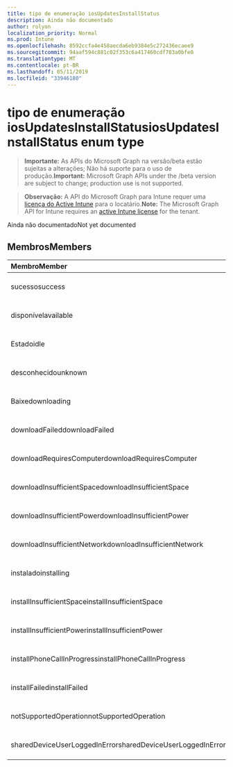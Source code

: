```yaml
---
title: tipo de enumeração iosUpdatesInstallStatus
description: Ainda não documentado
author: rolyon
localization_priority: Normal
ms.prod: Intune
ms.openlocfilehash: 8592ccfa4e458aecda6eb9384e5c272436ecaee9
ms.sourcegitcommit: 94aaf594c881c02f353c6a417460cdf783a0bfe0
ms.translationtype: MT
ms.contentlocale: pt-BR
ms.lasthandoff: 05/11/2019
ms.locfileid: "33946180"
---
```

# <a name="iosupdatesinstallstatus-enum-type"></a><span data-ttu-id="e9e7d-103">tipo de enumeração iosUpdatesInstallStatus</span><span class="sxs-lookup"><span data-stu-id="e9e7d-103">iosUpdatesInstallStatus enum type</span></span>

> <span data-ttu-id="e9e7d-104">**Importante:** As APIs do Microsoft Graph na versão/beta estão sujeitas a alterações; Não há suporte para o uso de produção.</span><span class="sxs-lookup"><span data-stu-id="e9e7d-104">**Important:** Microsoft Graph APIs under the /beta version are subject to change; production use is not supported.</span></span>

> <span data-ttu-id="e9e7d-105">**Observação:** A API do Microsoft Graph para Intune requer uma [licença do Active Intune](https://go.microsoft.com/fwlink/?linkid=839381) para o locatário.</span><span class="sxs-lookup"><span data-stu-id="e9e7d-105">**Note:** The Microsoft Graph API for Intune requires an [active Intune license](https://go.microsoft.com/fwlink/?linkid=839381) for the tenant.</span></span>

<span data-ttu-id="e9e7d-106">Ainda não documentado</span><span class="sxs-lookup"><span data-stu-id="e9e7d-106">Not yet documented</span></span>

## <a name="members"></a><span data-ttu-id="e9e7d-107">Membros</span><span class="sxs-lookup"><span data-stu-id="e9e7d-107">Members</span></span>
|<span data-ttu-id="e9e7d-108">Membro</span><span class="sxs-lookup"><span data-stu-id="e9e7d-108">Member</span></span>|<span data-ttu-id="e9e7d-109">Valor</span><span class="sxs-lookup"><span data-stu-id="e9e7d-109">Value</span></span>|<span data-ttu-id="e9e7d-110">Descrição</span><span class="sxs-lookup"><span data-stu-id="e9e7d-110">Description</span></span>|
|:---|:---|:---|
|<span data-ttu-id="e9e7d-111">sucesso</span><span class="sxs-lookup"><span data-stu-id="e9e7d-111">success</span></span>|<span data-ttu-id="e9e7d-112">,0</span><span class="sxs-lookup"><span data-stu-id="e9e7d-112">0</span></span>|<span data-ttu-id="e9e7d-113">Ainda não documentado</span><span class="sxs-lookup"><span data-stu-id="e9e7d-113">Not yet documented</span></span>|
|<span data-ttu-id="e9e7d-114">disponível</span><span class="sxs-lookup"><span data-stu-id="e9e7d-114">available</span></span>|<span data-ttu-id="e9e7d-115">1</span><span class="sxs-lookup"><span data-stu-id="e9e7d-115">1</span></span>|<span data-ttu-id="e9e7d-116">Ainda não documentado</span><span class="sxs-lookup"><span data-stu-id="e9e7d-116">Not yet documented</span></span>|
|<span data-ttu-id="e9e7d-117">Estado</span><span class="sxs-lookup"><span data-stu-id="e9e7d-117">idle</span></span>|<span data-ttu-id="e9e7d-118">duas</span><span class="sxs-lookup"><span data-stu-id="e9e7d-118">2</span></span>|<span data-ttu-id="e9e7d-119">Ainda não documentado</span><span class="sxs-lookup"><span data-stu-id="e9e7d-119">Not yet documented</span></span>|
|<span data-ttu-id="e9e7d-120">desconhecido</span><span class="sxs-lookup"><span data-stu-id="e9e7d-120">unknown</span></span>|<span data-ttu-id="e9e7d-121">3D</span><span class="sxs-lookup"><span data-stu-id="e9e7d-121">3</span></span>|<span data-ttu-id="e9e7d-122">Ainda não documentado</span><span class="sxs-lookup"><span data-stu-id="e9e7d-122">Not yet documented</span></span>|
|<span data-ttu-id="e9e7d-123">Baixe</span><span class="sxs-lookup"><span data-stu-id="e9e7d-123">downloading</span></span>|<span data-ttu-id="e9e7d-124">-2016330712</span><span class="sxs-lookup"><span data-stu-id="e9e7d-124">-2016330712</span></span>|<span data-ttu-id="e9e7d-125">Ainda não documentado</span><span class="sxs-lookup"><span data-stu-id="e9e7d-125">Not yet documented</span></span>|
|<span data-ttu-id="e9e7d-126">downloadFailed</span><span class="sxs-lookup"><span data-stu-id="e9e7d-126">downloadFailed</span></span>|<span data-ttu-id="e9e7d-127">-2016330711</span><span class="sxs-lookup"><span data-stu-id="e9e7d-127">-2016330711</span></span>|<span data-ttu-id="e9e7d-128">Ainda não documentado</span><span class="sxs-lookup"><span data-stu-id="e9e7d-128">Not yet documented</span></span>|
|<span data-ttu-id="e9e7d-129">downloadRequiresComputer</span><span class="sxs-lookup"><span data-stu-id="e9e7d-129">downloadRequiresComputer</span></span>|<span data-ttu-id="e9e7d-130">-2016330710</span><span class="sxs-lookup"><span data-stu-id="e9e7d-130">-2016330710</span></span>|<span data-ttu-id="e9e7d-131">Ainda não documentado</span><span class="sxs-lookup"><span data-stu-id="e9e7d-131">Not yet documented</span></span>|
|<span data-ttu-id="e9e7d-132">downloadInsufficientSpace</span><span class="sxs-lookup"><span data-stu-id="e9e7d-132">downloadInsufficientSpace</span></span>|<span data-ttu-id="e9e7d-133">-2016330709</span><span class="sxs-lookup"><span data-stu-id="e9e7d-133">-2016330709</span></span>|<span data-ttu-id="e9e7d-134">Ainda não documentado</span><span class="sxs-lookup"><span data-stu-id="e9e7d-134">Not yet documented</span></span>|
|<span data-ttu-id="e9e7d-135">downloadInsufficientPower</span><span class="sxs-lookup"><span data-stu-id="e9e7d-135">downloadInsufficientPower</span></span>|<span data-ttu-id="e9e7d-136">-2016330708</span><span class="sxs-lookup"><span data-stu-id="e9e7d-136">-2016330708</span></span>|<span data-ttu-id="e9e7d-137">Ainda não documentado</span><span class="sxs-lookup"><span data-stu-id="e9e7d-137">Not yet documented</span></span>|
|<span data-ttu-id="e9e7d-138">downloadInsufficientNetwork</span><span class="sxs-lookup"><span data-stu-id="e9e7d-138">downloadInsufficientNetwork</span></span>|<span data-ttu-id="e9e7d-139">-2016330707</span><span class="sxs-lookup"><span data-stu-id="e9e7d-139">-2016330707</span></span>|<span data-ttu-id="e9e7d-140">Ainda não documentado</span><span class="sxs-lookup"><span data-stu-id="e9e7d-140">Not yet documented</span></span>|
|<span data-ttu-id="e9e7d-141">instalado</span><span class="sxs-lookup"><span data-stu-id="e9e7d-141">installing</span></span>|<span data-ttu-id="e9e7d-142">-2016330706</span><span class="sxs-lookup"><span data-stu-id="e9e7d-142">-2016330706</span></span>|<span data-ttu-id="e9e7d-143">Ainda não documentado</span><span class="sxs-lookup"><span data-stu-id="e9e7d-143">Not yet documented</span></span>|
|<span data-ttu-id="e9e7d-144">installInsufficientSpace</span><span class="sxs-lookup"><span data-stu-id="e9e7d-144">installInsufficientSpace</span></span>|<span data-ttu-id="e9e7d-145">-2016330705</span><span class="sxs-lookup"><span data-stu-id="e9e7d-145">-2016330705</span></span>|<span data-ttu-id="e9e7d-146">Ainda não documentado</span><span class="sxs-lookup"><span data-stu-id="e9e7d-146">Not yet documented</span></span>|
|<span data-ttu-id="e9e7d-147">installInsufficientPower</span><span class="sxs-lookup"><span data-stu-id="e9e7d-147">installInsufficientPower</span></span>|<span data-ttu-id="e9e7d-148">-2016330704</span><span class="sxs-lookup"><span data-stu-id="e9e7d-148">-2016330704</span></span>|<span data-ttu-id="e9e7d-149">Ainda não documentado</span><span class="sxs-lookup"><span data-stu-id="e9e7d-149">Not yet documented</span></span>|
|<span data-ttu-id="e9e7d-150">installPhoneCallInProgress</span><span class="sxs-lookup"><span data-stu-id="e9e7d-150">installPhoneCallInProgress</span></span>|<span data-ttu-id="e9e7d-151">-2016330703</span><span class="sxs-lookup"><span data-stu-id="e9e7d-151">-2016330703</span></span>|<span data-ttu-id="e9e7d-152">Ainda não documentado</span><span class="sxs-lookup"><span data-stu-id="e9e7d-152">Not yet documented</span></span>|
|<span data-ttu-id="e9e7d-153">installFailed</span><span class="sxs-lookup"><span data-stu-id="e9e7d-153">installFailed</span></span>|<span data-ttu-id="e9e7d-154">-2016330702</span><span class="sxs-lookup"><span data-stu-id="e9e7d-154">-2016330702</span></span>|<span data-ttu-id="e9e7d-155">Ainda não documentado</span><span class="sxs-lookup"><span data-stu-id="e9e7d-155">Not yet documented</span></span>|
|<span data-ttu-id="e9e7d-156">notSupportedOperation</span><span class="sxs-lookup"><span data-stu-id="e9e7d-156">notSupportedOperation</span></span>|<span data-ttu-id="e9e7d-157">-2016330701</span><span class="sxs-lookup"><span data-stu-id="e9e7d-157">-2016330701</span></span>|<span data-ttu-id="e9e7d-158">Ainda não documentado</span><span class="sxs-lookup"><span data-stu-id="e9e7d-158">Not yet documented</span></span>|
|<span data-ttu-id="e9e7d-159">sharedDeviceUserLoggedInError</span><span class="sxs-lookup"><span data-stu-id="e9e7d-159">sharedDeviceUserLoggedInError</span></span>|<span data-ttu-id="e9e7d-160">-2016330699</span><span class="sxs-lookup"><span data-stu-id="e9e7d-160">-2016330699</span></span>|<span data-ttu-id="e9e7d-161">Ainda não documentado</span><span class="sxs-lookup"><span data-stu-id="e9e7d-161">Not yet documented</span></span>|




